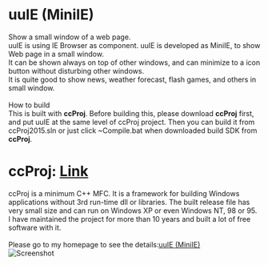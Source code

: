 # uuIE (MiniIE)
Show a small window of a web page.<br>
uuIE is using IE Browser as component. uuIE is developed as MiniIE, to show Web page in a small window.<br>
It can be shown always on top of other windows, and can minimize to a icon button without disturbing other windows.<br>
It is quite good to show news, weather forecast, flash games, and others in small window.<br>
<br>
How to build<br>
This is built with **ccProj**. Before building this, please download **ccProj** first, and put uuIE at the same level of ccProj project. Then you can build it from ccProj2015.sln or just click ~Compile.bat when downloaded build SDK from **ccProj**.<br>
# ccProj: <a href="https://github.com/uuware/ccProj">Link</a><br>
ccProj is a minimum C++ MFC. It is a framework for building Windows applications without 3rd run-time dll or libraries. The built release file has very small size and can run on Windows XP or even Windows NT, 98 or 95. I have maintained the project for more than 10 years and built a lot of free software with it.<br>
<br>
Please go to my homepage to see the details:<a href="https://uuware.com/st_l.en/st_p2.uw_ie.html">uuIE (MiniIE)</a><br>
![Screenshot](https://uuware.com/uuware/uuie_main.png)<br>
